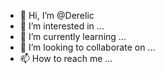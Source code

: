 - 👋 Hi, I’m @Derelic
- 👀 I’m interested in ...
- 🌱 I’m currently learning ...
- 💞️ I’m looking to collaborate on ...
- 📫 How to reach me ...

<!---
Derelic/Derelic is a ✨ special ✨ repository because its `README.md` (this file) appears on your GitHub profile.
You can click the Preview link to take a look at your changes.
--->
